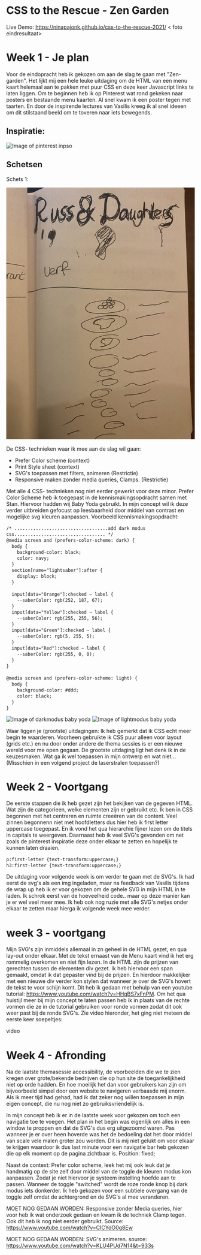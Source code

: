 # CSS to the Rescue - Zen Garden
Live Demo:  https://ninapajonk.github.io/css-to-the-rescue-2021/
< foto eindresultaat>

# Week 1 - Je plan

Voor de eindopracht heb ik gekozen om aan de slag te gaan met "Zen-garden". Het lijkt mij een hele leuke uitdaging om de HTML van een menu kaart helemaal aan te pakken met puur CSS en deze keer Javascript links te laten liggen. 
Om te beginnen heb ik op Pinterest wat rond gekeken naar posters en bestaande menu kaarten. Al snel kwam ik een poster tegen met taarten. En door de inspirende lectures van Vasilis kreeg ik al snel ideeen  om dit stilstaand beeld om te toveren naar iets bewegends. 
## Inspiratie:

![Image of pinterest inpso](/images/360DegreesOfCake.jpg)

## Schetsen
Schets 1:

![Image of schets 1](/images/schets1.jpg)

De CSS- technieken waar ik mee aan de slag wil gaan:
- Prefer Color scheme (context)
- Print Style sheet (context) 
- SVG's toepassen met filters, animeren (Restrictie)
- Responsive maken zonder media queries, Clamps. (Restrictie)

Met alle 4 CSS- technieken nog niet eerder gewerkt voor deze minor. Prefer Color Scheme heb ik toegepast in de kennismakingsopdracht samen met Stan. Hiervoor hadden wij Baby Yoda gebruikt. In mijn concept wil ik deze verder uitbreiden gefocust op leesbaarheid door middel van contrast en mogelijke svg kleuren aanpassen. 
Voorbeeld kennismakingsopdracht:

```
/* ...................................add dark modus css.................................. */
@media screen and (prefers-color-scheme: dark) {
  body {
    background-color: black;
    color: navy;
  }
  section[name="lightsaber"]:after {
    display: block;
  }

  input[data="Orange"]:checked ~ label {
    --saberColor: rgb(252, 187, 67);
  }
  input[data="Yellow"]:checked ~ label {
    --saberColor: rgb(255, 255, 56);
  }
  input[data="Green"]:checked ~ label {
    --saberColor: rgb(5, 255, 5);
  }
  input[data="Red"]:checked ~ label {
    --saberColor: rgb(255, 0, 0);
  }
}

@media screen and (prefers-color-scheme: light) {
  body {
    background-color: #ddd;
    color: black;
  }
}
```
![Image of darkmodus baby yoda](/images/yoda_dark.jpg)
![Image of lightmodus baby yoda](images/yoda_light.jpg)



Waar liggen je (grootste) uitdagingen: Ik heb gemerkt dat ik CSS echt meer begin te waarderen. Voorheen gebruikte ik CSS puur alleen voor layout (grids etc.) en nu door onder andere de thema sessies is er een nieuwe wereld voor me open gegaan. De grootste uitdaging ligt het denk ik in de keuzesmaken. Wat ga ik wel toepassen in mijn ontwerp en wat niet... (Misschien in een volgend project de laserstralen toepassen?)


# Week 2  - Voortgang
De eerste stappen die ik heb gezet zijn het bekijken van de gegeven HTML. Wat zijn de categorieen, welke elementen zijn er gebruikt etc. Ik ben in CSS begonnen met het centreren en ruimte creeëren van de content. Veel zinnen begonnenn niet met hoofdletters dus hier heb ik first letter uppercase toegepast. En ik vond het qua hierarchie fijner lezen om de titels in capitals te weergeven. Daarnaast heb ik veel SVG's gevonden om net zoals de pinterest inspiratie deze onder elkaar te zetten en hopelijk te kunnen laten draaien. 
```
p:first-letter {text-transform:uppercase;}
h3:first-letter {text-transform:uppercase;} 
```
De uitdaging voor volgende week is om verder te gaan met de SVG's. Ik had eerst de svg's als een img ingeladen, maar na feedback van Vasilis tijdens de wrap up heb ik er voor gekozen om de gehele SVG in mijn HTML in te laden. Ik schrok eerst van de hoeveelheid code.. maar op deze manier kan je er wel veel meer mee. Ik heb ook nog ruzie met alle SVG's netjes onder elkaar te zetten maar hierga ik volgende week mee verder. 

# week 3 - voortgang
Mijn SVG's zijn inmiddels allemaal in zn geheel in de HTML gezet, en qua lay-out onder elkaar. Met de tekst ernaast van de Menu kaart vind ik het erg rommelig overkomen en niet fijn lezen. In de HTML zijn de prijzen van gerechten tussen de elementen div gezet. Ik heb hiervoor een span gemaakt, omdat ik dat gepaster vind bij de prijzen. En hierdoor makkelijker met een nieuwe div verder kon stylen dat wanneer je over de SVG's hovert de tekst te voor schijn komt. Dit heb ik gedaan met behulp van een youtube tutorial: https://www.youtube.com/watch?v=HHqBS7xFnPM. 
Om het qua huistijl meer bij mijn concept te laten passen heb ik in plaats van de rechte vormen die ze in de tutorial gebruiken voor ronde vormen zodat dit ook weer past bij de ronde SVG's. Zie video hieronder, het ging niet meteen de eerste keer soepeltjes: 

video


# Week 4 - Afronding

Na de laatste themasessie accessibility, de voorbeelden die we te zien kregen over grote/bekende bedrijven die op hun site de toegankelijkheid niet op orde hadden. En hoe moeilijk het dan voor gebruikers kan zijn om bijvoorbeeld simpel door een website te navigeren verbaasde mij enorm. Als ik meer tijd had gehad, had ik dat zeker nog willen toepassen in mijn eigen concept, die nu nog niet zo gebruiksvriendelijk is. 

In mijn concept heb ik er in de laatste week voor gekozen om toch een navigatie toe te voegen. Het plan in het begin was eigenlijk om alles in een window te proppen en dat de SVG's dus erg uitgezoomd waren. Pas wanneer je er over heen hoverde was het de bedoeling dat het door middel van scale vele malen groter zou worden. Dit is mij niet gelukt om voor elkaar te krijgen waardoor ik dus last minute voor een navigatie bar heb gekozen die op elk moment op de pagina zichtbaar is. Position: fixed;

Naast de context: Prefer color scheme, leek het mij ook leuk dat je handmatig op de site zelf door middel van de toggle de kleuren modus kon aanpassen. Zodat je niet hiervoor je systeem instelling hoefde aan te passen. Wanneer de toggle "switched" wordt de roze ronde knop bij dark modus iets donkerder. Ik heb gekozen voor een subtiele overgang van de toggle zelf omdat de achtergrond en de SVG's al mee veranderen. 

MOET NOG GEDAAN WORDEN:
Responsive zonder Media queries, hier voor heb ik wat onderzoek gedaan en kwam ik de techniek Clamp tegen. Ook dit heb ik nog niet eerder gebruikt. Source: https://www.youtube.com/watch?v=CICYdO0g8Ew

MOET NOG GEDAAN WORDEN:
SVG's animeren. 
source: https://www.youtube.com/watch?v=KLU4PUd7N14&t=933s

